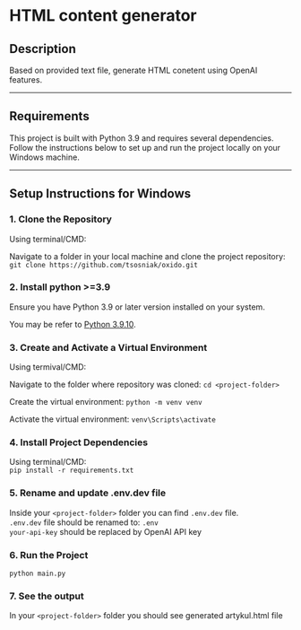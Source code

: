 # HTML content generator 

## Description

Based on provided text file, generate HTML conetent using OpenAI features.

---

## Requirements

This project is built with Python 3.9 and requires several dependencies. Follow the instructions below to set up and run the project locally on your Windows machine.

---

## Setup Instructions for Windows

### 1. Clone the Repository

Using terminal/CMD:<br/>

Navigate to a folder in your local machine and clone the project repository:<br/>
```git clone https://github.com/tsosniak/oxido.git```

### 2. Install python >=3.9

Ensure you have Python 3.9 or later version installed on your system.<br/>

You may be refer to [Python 3.9.10](https://www.python.org/downloads/release/python-3910/).
### 3. Create and Activate a Virtual Environment

Using termival/CMD:<br/>

Navigate to the folder where repository was cloned:
```cd <project-folder>```

Create the virtual environment:
```python -m venv venv```

Activate the virtual environment:
```venv\Scripts\activate```

### 4. Install Project Dependencies

Using terminal/CMD:<br/>
```pip install -r requirements.txt```

### 5. Rename and update .env.dev file

Inside your ```<project-folder>``` folder you can find ```.env.dev``` file. <br/>
```.env.dev``` file should be renamed to: ```.env```<br />
```your-api-key``` should be replaced by OpenAI API key

### 6. Run the Project

```python main.py```

### 7. See the output

In your ```<project-folder>``` folder you should see generated artykul.html file



